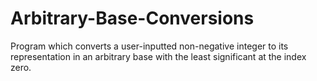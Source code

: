 # Arbitrary-Base-Conversions
Program which converts a user-inputted non-negative integer to its representation in an arbitrary base with the least significant at the index zero. 
